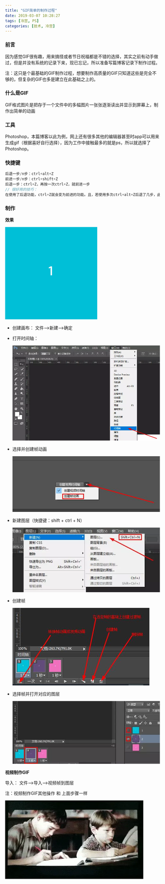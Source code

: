 ```yaml
---
title: "GIF简单的制作过程"
date: 2019-03-07 10:28:27
tags: [冷宫, PS]
categories: [技术, 冷宫]
---
```


### 前言

因为感觉GIF很有趣，用来搞怪或者节日祝福都是不错的选择，其实之前有动手做过，但是并没有系统的记录下来，现已忘记，所以准备写篇博客记录下制作过程。

注：这只是个最基础的GIF制作过程，想要制作高质量的GIF只知道这些是完全不够的，但复杂的GIF也多是建立在此基础之上的。

### 什么是GIF

GIF格式图片是把存于一个文件中的多幅图片一张张逐渐读出并显示到屏幕上，制作出简单的动画

### 工具

Photoshop，本篇博客以此为例，网上还有很多其他的编辑器甚至时app可以用来生成gif（根据喜好自行选择），因为工作中接触最多的就是ps，所以就选择了Photoshop。

### 快捷键

```js
后退一步/n步：ctrl+alt+Z
前进一步/n步：ctrl+shift+Z
后退一步：ctrl+Z，再按一次ctrl+Z，就前进一步
// 很好用的技巧：
在使用了后退功能，ctrl+Z就会变为前进的功能。且，若使用多次ctrl+alt+Z后退了几步，此时使用ctrl+Z会直接前进到最后一步。
```



### 制作

**效果**

![img](/images/gif/gif.gif)

- 创建画布： 文件—>新建—>确定

- 打开时间轴：

  ![img](/images/gif/time.webp)

- 选择并创建帧动画

  ![img](/images/gif/create.jpg)

- 新建图层（快捷键：shift + ctrl + N）

  ![img](/images/gif/tuceng.webp)

- 创建帧

  ![img](/images/gif/bar.jpg)

- 选择帧并打开对应的图层

  ![img](/images/gif/zhen.webp)

**视频制作GIF**

导入： 文件—>导入—>视频帧到图层

注：视频制作GIF其他操作 和 上面步骤一样

![img](/images/gif/music.webp)

